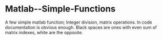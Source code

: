 # Matlab--Simple-Functions
A few simple matlab function; Integer division, matrix operations.
In code documentation is obvious enough.
Black spaces are ones with even sum of matrix indexes, white are the oppsoite.
